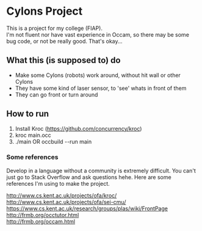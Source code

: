 # Cylons Project

This is a project for my college (FIAP).  
I'm not fluent nor have vast experience in Occam, so there may be some bug code, or not be really good. That's okay...

## What this (is supposed to) do
- Make some Cylons (robots) work around, without hit wall or other Cylons
- They have some kind of laser sensor, to 'see' whats in front of them
- They can go front or turn around

## How to run
1. Install Kroc (https://github.com/concurrency/kroc)
2. kroc main.occ
3. ./main OR occbuild --run main


### Some references
Develop in a language without a community is extremely difficult. You can't just go to Stack Overflow and ask questions hehe. Here are some references I'm using to make the project.

http://www.cs.kent.ac.uk/projects/ofa/kroc/  
http://www.cs.kent.ac.uk/projects/ofa/sei-cmu/  
https://www.cs.kent.ac.uk/research/groups/plas/wiki/FrontPage  
http://frmb.org/occtutor.html  
http://frmb.org/occam.html  
